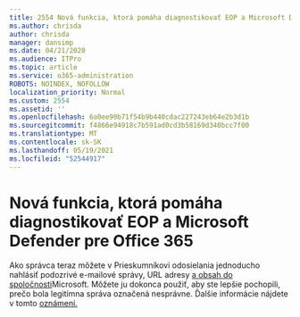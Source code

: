 ```yaml
---
title: 2554 Nová funkcia, ktorá pomáha diagnostikovať EOP a Microsoft Defender pre Office 365
ms.author: chrisda
author: chrisda
manager: dansimp
ms.date: 04/21/2020
ms.audience: ITPro
ms.topic: article
ms.service: o365-administration
ROBOTS: NOINDEX, NOFOLLOW
localization_priority: Normal
ms.custom: 2554
ms.assetid: ''
ms.openlocfilehash: 6a0ee90b71f54b9b440cdac227243eb64e2b3d1b
ms.sourcegitcommit: f4866e94918c7b591ad0cd3b58169d340bcc7f00
ms.translationtype: MT
ms.contentlocale: sk-SK
ms.lasthandoff: 05/19/2021
ms.locfileid: "52544917"
---
```

# <a name="new-feature-to-help-diagnose-eop-and-microsoft-defender-for-office-365"></a>Nová funkcia, ktorá pomáha diagnostikovať EOP a Microsoft Defender pre Office 365

Ako správca teraz môžete v Prieskumníkovi odosielania jednoducho nahlásiť podozrivé e-mailové správy, URL adresy [a obsah do spoločnosti](https://protection.office.com/reportsubmission)Microsoft. Môžete ju dokonca použiť, aby ste lepšie pochopili, prečo bola legitímna správa označená nesprávne. Ďalšie informácie nájdete v tomto [oznámení.](https://techcommunity.microsoft.com/t5/Security-Privacy-and-Compliance/Empower-security-teams-to-easily-report-suspicious-emails-amp/ba-p/752622)
